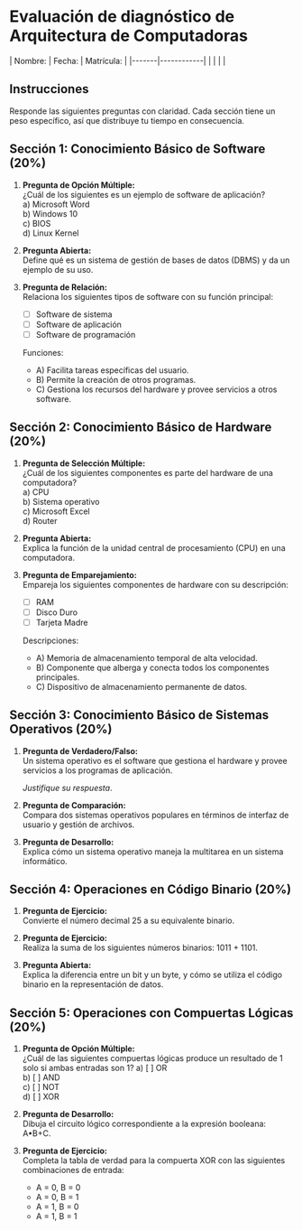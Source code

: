 # Evaluación de diagnóstico de Arquitectura de Computadoras

| Nombre: | Fecha: | Matrícula: |
|-------|------------|
|         |        |            |

## Instrucciones

Responde las siguientes preguntas con claridad. Cada sección tiene un peso específico, así que distribuye tu tiempo en consecuencia.

## Sección 1: Conocimiento Básico de Software (20%)

1. **Pregunta de Opción Múltiple:**  
   ¿Cuál de los siguientes es un ejemplo de software de aplicación?  
   a) Microsoft Word  
   b) Windows 10  
   c) BIOS  
   d) Linux Kernel

2. **Pregunta Abierta:**  
   Define qué es un sistema de gestión de bases de datos (DBMS) y da un ejemplo de su uso.

3. **Pregunta de Relación:**  
   Relaciona los siguientes tipos de software con su función principal:
   - [ ] Software de sistema
   - [ ] Software de aplicación
   - [ ] Software de programación

   Funciones:
   - A) Facilita tareas específicas del usuario.
   - B) Permite la creación de otros programas.
   - C) Gestiona los recursos del hardware y provee servicios a otros software.

## Sección 2: Conocimiento Básico de Hardware (20%)

1. **Pregunta de Selección Múltiple:**  
   ¿Cuál de los siguientes componentes es parte del hardware de una computadora?  
   a) CPU  
   b) Sistema operativo  
   c) Microsoft Excel  
   d) Router

2. **Pregunta Abierta:**  
   Explica la función de la unidad central de procesamiento (CPU) en una computadora.

3. **Pregunta de Emparejamiento:**  
   Empareja los siguientes componentes de hardware con su descripción:
   - [ ] RAM
   - [ ] Disco Duro
   - [ ] Tarjeta Madre

   Descripciones:
   - A) Memoria de almacenamiento temporal de alta velocidad.
   - B) Componente que alberga y conecta todos los componentes principales.
   - C) Dispositivo de almacenamiento permanente de datos.

## Sección 3: Conocimiento Básico de Sistemas Operativos (20%)

1. **Pregunta de Verdadero/Falso:**  
   Un sistema operativo es el software que gestiona el hardware y provee servicios a los programas de aplicación.  

   *Justifique su respuesta*.

2. **Pregunta de Comparación:**  
   Compara dos sistemas operativos populares en términos de interfaz de usuario y gestión de archivos.

3. **Pregunta de Desarrollo:**  
   Explica cómo un sistema operativo maneja la multitarea en un sistema informático.

## Sección 4: Operaciones en Código Binario (20%)

1. **Pregunta de Ejercicio:**  
   Convierte el número decimal 25 a su equivalente binario.

2. **Pregunta de Ejercicio:**  
   Realiza la suma de los siguientes números binarios: 1011 + 1101.

3. **Pregunta Abierta:**  
   Explica la diferencia entre un bit y un byte, y cómo se utiliza el código binario en la representación de datos.

## Sección 5: Operaciones con Compuertas Lógicas (20%)

1. **Pregunta de Opción Múltiple:**  
   ¿Cuál de las siguientes compuertas lógicas produce un resultado de 1 solo si ambas entradas son 1?
   a) [ ] OR  
   b) [ ] AND  
   c) [ ] NOT  
   d) [ ] XOR

2. **Pregunta de Desarrollo:**  
   Dibuja el circuito lógico correspondiente a la expresión booleana: A•B+C.

3. **Pregunta de Ejercicio:**  
   Completa la tabla de verdad para la compuerta XOR con las siguientes combinaciones de entrada:
   - A = 0, B = 0
   - A = 0, B = 1
   - A = 1, B = 0
   - A = 1, B = 1
